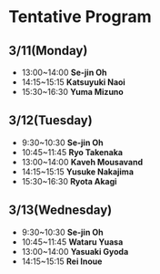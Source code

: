 <script type="text/x-mathjax-config">MathJax.Hub.Config({tex2jax:{inlineMath:[['\$','\$'],['\\(','\\)']],processEscapes:true},CommonHTML: {matchFontHeight:false}});</script> 
<script type="text/javascript" async src="https://cdnjs.cloudflare.com/ajax/libs/mathjax/2.7.1/MathJax.js?config=TeX-MML-AM_CHTML"></script>

# Tentative Program

## 3/11(Monday)
- 13:00~14:00 **Se-jin Oh**
- 14:15~15:15 **Katsuyuki Naoi**
- 15:30~16:30 **Yuma Mizuno**

## 3/12(Tuesday)
- 9:30~10:30 **Se-jin Oh**
- 10:45~11:45 **Ryo Takenaka**
- 13:00~14:00 **Kaveh Mousavand**
- 14:15~15:15 **Yusuke Nakajima**
- 15:30~16:30 **Ryota Akagi**


## 3/13(Wednesday)
- 9:30~10:30 **Se-jin Oh**
- 10:45~11:45 **Wataru Yuasa**
- 13:00~14:00 **Yasuaki Gyoda**
- 14:15~15:15 **Rei Inoue**